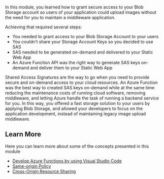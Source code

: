 In this module, you learned how to grant secure access to your Blob Storage account so users of your application could upload images without the need for you to maintain a middleware application.

Achieving that required several steps:

* You needed to grant access to your Blob Storage Account to your users
* You couldn’t share your Storage Account Keys so you decided to use SAS
* SAS needed to be generated on-demand and delivered to your Static Web App
* An Azure Function API was the right way to generate SAS keys on-demand and deliver them to your Static Web App

Shared Access Signatures are the way to go when you need to provide secure and on-demand access to your cloud resources. An Azure Function was the best way to created SAS keys on-demand while at the same time reducing the maintenance costs of running cloud software, removing middleware, and letting Azure handle the task of running a backend service for you. In this way, you offered a fast storage solution to your users by applying Blob Storage, and allowed your developers to focus on the application development, instead of maintaining legacy image upload middleware.

## Learn More

Here you can learn more about some of the concepts presented in this module

* [Develop Azure Functions by using Visual Studio Code](/azure/azure-functions/functions-develop-vs-code?tabs=nodejs)
* [Same-origin Policy](https://www.w3.org/Security/wiki/Same_Origin_Policy)
* [Cross-Origin Resource Sharing](/rest/api/storageservices/cross-origin-resource-sharing--cors--support-for-the-azure-storage-services)
